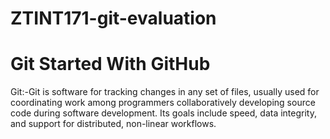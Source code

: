 # ZTINT171-git-evaluation
# Git Started With GitHub

Git:-Git is software for tracking changes in any set of
files, usually used for coordinating work among 
programmers collaboratively developing source code 
during software development. Its goals include speed, 
data integrity, and support for distributed, non-linear 
workflows.